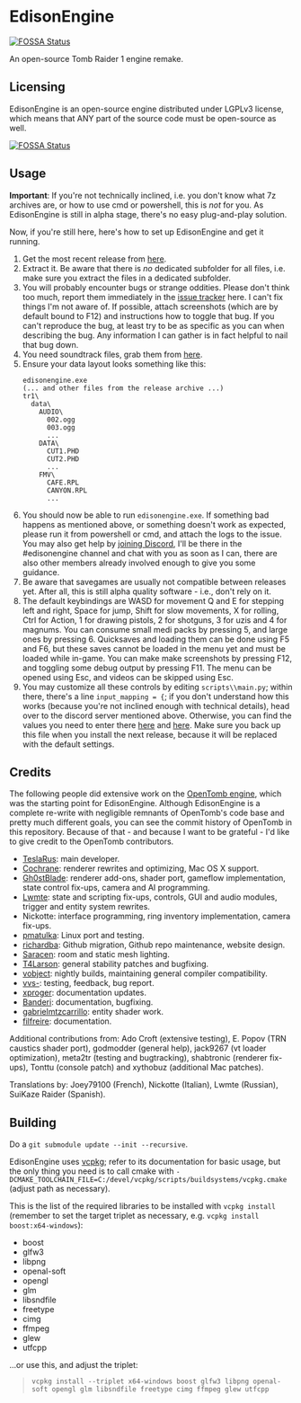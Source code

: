 # EdisonEngine
[![FOSSA Status](https://app.fossa.io/api/projects/git%2Bgithub.com%2Fstohrendorf%2FEdisonEngine.svg?type=shield)](https://app.fossa.io/projects/git%2Bgithub.com%2Fstohrendorf%2FEdisonEngine?ref=badge_shield)

An open-source Tomb Raider 1 engine remake.

## Licensing

EdisonEngine is an open-source engine distributed under LGPLv3 license, which means that ANY part of the source code
must be open-source as well.

[![FOSSA Status](https://app.fossa.io/api/projects/git%2Bgithub.com%2Fstohrendorf%2FEdisonEngine.svg?type=large)](https://app.fossa.io/projects/git%2Bgithub.com%2Fstohrendorf%2FEdisonEngine?ref=badge_large)

## Usage

**Important**: If you're not technically inclined, i.e. you don't know what 7z archives are, or how to use cmd or
powershell, this is *not* for you. As EdisonEngine is still in alpha stage, there's no easy plug-and-play solution.

Now, if you're still here, here's how to set up EdisonEngine and get it running.

1. Get the most recent release from [here](https://github.com/stohrendorf/EdisonEngine/releases).
2. Extract it. Be aware that there is *no* dedicated subfolder for all files, i.e. make sure you extract the files in a
   dedicated subfolder.
3. You will probably encounter bugs or strange oddities. Please don't think too much, report them immediately in
   the [issue tracker](https://github.com/stohrendorf/EdisonEngine/issues) here. I can't fix things I'm not aware of. If
   possible, attach screenshots (which are by default bound to F12) and instructions how to toggle that bug. If you
   can't reproduce the bug, at least try to be as specific as you can when describing the bug. Any information I can
   gather is in fact helpful to nail that bug down.
4. You need soundtrack files, grab them from [here](https://opentomb.earvillage.net/).
5. Ensure your data layout looks something like this:
   ```
   edisonengine.exe
   (... and other files from the release archive ...)
   tr1\
     data\
       AUDIO\
         002.ogg
         003.ogg
         ...
       DATA\
         CUT1.PHD
         CUT2.PHD
         ...
       FMV\
         CAFE.RPL
         CANYON.RPL
         ...
   ```
6. You should now be able to run `edisonengine.exe`. If something bad happens as mentioned above, or something doesn't
   work as expected, please run it from powershell or cmd, and attach the logs to the issue. You may also get help by
   [joining Discord](https://discord.gg/ndBqb5BmkH), I'll be there in the #edisonengine channel and chat with you as
   soon as I can, there are also other members already involved enough to give you some guidance.
7. Be aware that savegames are usually not compatible between releases yet. After all, this is still alpha quality
   software - i.e., don't rely on it.
8. The default keybindings are WASD for movement Q and E for stepping left and right, Space for jump, Shift for slow
   movements, X for rolling, Ctrl for Action, 1 for drawing pistols, 2 for shotguns, 3 for uzis and 4 for magnums. You
   can consume small medi packs by pressing 5, and large ones by pressing 6. Quicksaves and loading them can be done
   using F5 and F6, but these saves cannot be loaded in the menu yet and must be loaded while in-game. You can make make
   screenshots by pressing F12, and toggling some debug output by pressing F11. The menu can be opened using Esc, and
   videos can be skipped using Esc.
9. You may customize all these controls by editing `scripts\\main.py`; within there, there's a line `input_mapping = {`;
   if you don't understand how this works (because you're not inclined enough with technical details), head over to the
   discord server mentioned above. Otherwise, you can find the values you need to enter there
   [here](https://github.com/stohrendorf/EdisonEngine/blob/master/src/glfw_gamepad_buttons.txt) and
   [here](https://github.com/stohrendorf/EdisonEngine/blob/master/src/glfw_keys.txt). Make sure you back up this file
   when you install the next release, because it will be replaced with the default settings.

## Credits

The following people did extensive work on the [OpenTomb engine](http://opentomb.github.io/), which was the starting
point for EdisonEngine. Although EdisonEngine is a complete re-write with negligible remnants of OpenTomb's code base
and pretty much different goals, you can see the commit history of OpenTomb in this repository. Because of that - and
because I want to be grateful - I'd like to give credit to the OpenTomb contributors.

* [TeslaRus](https://github.com/TeslaRus): main developer.
* [Cochrane](https://github.com/Cochrane): renderer rewrites and optimizing, Mac OS X support.
* [Gh0stBlade](https://github.com/Gh0stBlade): renderer add-ons, shader port, gameflow implementation,
  state control fix-ups, camera and AI programming.
* [Lwmte](https://github.com/Lwmte): state and scripting fix-ups, controls, GUI and audio modules,
  trigger and entity system rewrites.
* Nickotte: interface programming, ring inventory implementation, camera fix-ups.
* [pmatulka](https://github.com/pmatulka): Linux port and testing.
* [richardba](https://github.com/richardba): Github migration, Github repo maintenance, website design.
* [Saracen](https://github.com/Saracen): room and static mesh lighting.
* [T4Larson](https://github.com/T4Larson): general stability patches and bugfixing.
* [vobject](https://github.com/vobject): nightly builds, maintaining general compiler compatibility.
* [vvs-](https://github.com/vvs-): testing, feedback, bug report.
* [xproger](https://github.com/xproger): documentation updates.
* [Banderi](https://github.com/Banderi): documentation, bugfixing.
* [gabrielmtzcarrillo](https://github.com/gabrielmtzcarrillo): entity shader work.
* [filfreire](https://github.com/filfreire): documentation.

Additional contributions from: Ado Croft (extensive testing), E. Popov (TRN caustics shader port),
godmodder (general help), jack9267 (vt loader optimization), meta2tr (testing and bugtracking),
shabtronic (renderer fix-ups), Tonttu (console patch) and xythobuz (additional Mac patches).

Translations by: Joey79100 (French), Nickotte (Italian), Lwmte (Russian), SuiKaze Raider (Spanish).


## Building

Do a `git submodule update --init --recursive`.

EdisonEngine uses [vcpkg](https://github.com/Microsoft/vcpkg); refer to its documentation for basic usage,
but the only thing you need is to call cmake with
`-DCMAKE_TOOLCHAIN_FILE=C:/devel/vcpkg/scripts/buildsystems/vcpkg.cmake` (adjust path as necessary).

This is the list of the required libraries to be installed with `vcpkg install` (remember to
set the target triplet as necessary, e.g. `vcpkg install boost:x64-windows`):
* boost
* glfw3
* libpng
* openal-soft
* opengl
* glm
* libsndfile
* freetype
* cimg
* ffmpeg
* glew
* utfcpp

...or use this, and adjust the triplet:
> `vcpkg install --triplet x64-windows boost glfw3 libpng openal-soft opengl glm libsndfile freetype cimg ffmpeg glew utfcpp`
